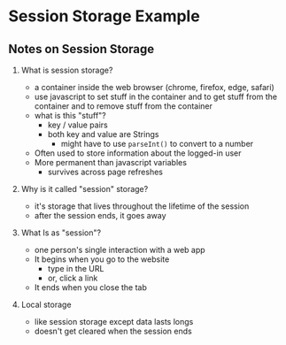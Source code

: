 # Session Storage Example

## Notes on Session Storage

1. What is session storage?

    * a container inside the web browser (chrome, firefox, edge, safari)
    * use javascript to set stuff in the container and to get stuff from the container and to remove stuff from the container
    * what is this "stuff"?
      * key / value pairs
      * both key and value are Strings
        * might have to use `parseInt()` to convert to a number
    * Often used to store information about the logged-in user
    * More permanent than javascript variables
      * survives across page refreshes

1. Why is it called "session" storage?

    * it's storage that lives throughout the lifetime of the session
    * after the session ends, it goes away

1. What Is as "session"?

    * one person's single interaction with a web app
    * It begins when you go to the website
      * type in the URL
      * or, click a link
    * It ends when you close the tab

1. Local storage

    * like session storage except data lasts longs
    * doesn't get cleared when the session ends
